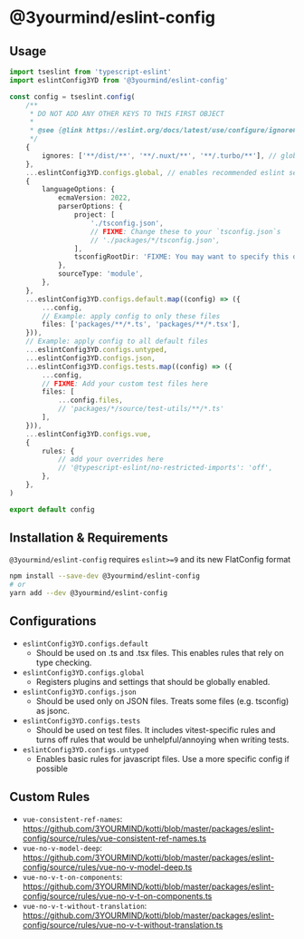# @3yourmind/eslint-config

## Usage

```ts
import tseslint from 'typescript-eslint'
import eslintConfig3YD from '@3yourmind/eslint-config'

const config = tseslint.config(
	/**
	 * DO NOT ADD ANY OTHER KEYS TO THIS FIRST OBJECT
	 *
	 * @see {@link https://eslint.org/docs/latest/use/configure/ignore#ignoring-files}
	 */
	{
		ignores: ['**/dist/**', '**/.nuxt/**', '**/.turbo/**'], // global ignores
	},
	...eslintConfig3YD.configs.global, // enables recommended eslint settings globally
	{
		languageOptions: {
			ecmaVersion: 2022,
			parserOptions: {
				project: [
					'./tsconfig.json',
					// FIXME: Change these to your `tsconfig.json`s
					// './packages/*/tsconfig.json',
				],
				tsconfigRootDir: 'FIXME: You may want to specify this directory',
			},
			sourceType: 'module',
		},
	},
	...eslintConfig3YD.configs.default.map((config) => ({
		...config,
		// Example: apply config to only these files
		files: ['packages/**/*.ts', 'packages/**/*.tsx'],
	})),
	// Example: apply config to all default files
	...eslintConfig3YD.configs.untyped,
	...eslintConfig3YD.configs.json,
	...eslintConfig3YD.configs.tests.map((config) => ({
		...config,
		// FIXME: Add your custom test files here
		files: [
			...config.files,
			// 'packages/*/source/test-utils/**/*.ts'
		],
	})),
	...eslintConfig3YD.configs.vue,
	{
		rules: {
			// add your overrides here
			// '@typescript-eslint/no-restricted-imports': 'off',
		},
	},
)

export default config
```

## Installation & Requirements

`@3yourmind/eslint-config` requires `eslint>=9` and its new FlatConfig format

```sh
npm install --save-dev @3yourmind/eslint-config
# or
yarn add --dev @3yourmind/eslint-config
```

## Configurations

- `eslintConfig3YD.configs.default`
  - Should be used on .ts and .tsx files. This enables rules that rely on type checking.
- `eslintConfig3YD.configs.global`
  - Registers plugins and settings that should be globally enabled.
- `eslintConfig3YD.configs.json`
  - Should be used only on JSON files. Treats some files (e.g. tsconfig) as jsonc.
- `eslintConfig3YD.configs.tests`
  - Should be used on test files. It includes vitest-specific rules and turns off rules that would be unhelpful/annoying when writing tests.
- `eslintConfig3YD.configs.untyped`
  - Enables basic rules for javascript files. Use a more specific config if possible

## Custom Rules

- `vue-consistent-ref-names`: <https://github.com/3YOURMIND/kotti/blob/master/packages/eslint-config/source/rules/vue-consistent-ref-names.ts>
- `vue-no-v-model-deep`: <https://github.com/3YOURMIND/kotti/blob/master/packages/eslint-config/source/rules/vue-no-v-model-deep.ts>
- `vue-no-v-t-on-components`: <https://github.com/3YOURMIND/kotti/blob/master/packages/eslint-config/source/rules/vue-no-v-t-on-components.ts>
- `vue-no-v-t-without-translation`: <https://github.com/3YOURMIND/kotti/blob/master/packages/eslint-config/source/rules/vue-no-v-t-without-translation.ts>
